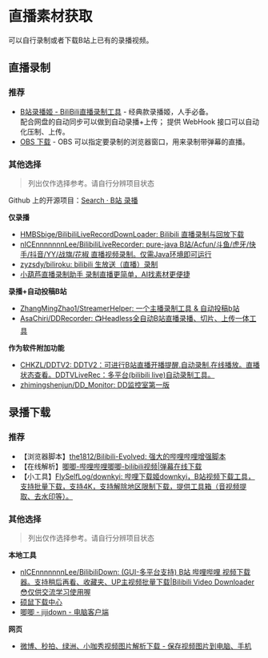 直播素材获取
===========

可以自行录制或者下载B站上已有的录播视频。

## 直播录制

### 推荐
- [B站录播姬 - BiliBili直播录制工具](https://rec.danmuji.org/) - 
    经典款录播姬，人手必备。  
    配合网盘的自动同步可以做到自动录播+上传；
    提供 WebHook 接口可以自动化压制、上传。
- [OBS 下载](https://obsproject.com/zh-cn/download) - OBS 可以指定要录制的浏览器窗口，用来录制带弹幕的直播。

### 其他选择

> 列出仅作选择参考。请自行分辨项目状态

Github 上的开源项目：[Search · B站 录播](https://github.com/search?q=B%E7%AB%99+%E5%BD%95%E6%92%AD)

**仅录播**
- [HMBSbige/BilibiliLiveRecordDownLoader: Bilibili 直播录制与回放下载](https://github.com/HMBSbige/BilibiliLiveRecordDownLoader)
- [nICEnnnnnnnLee/BilibiliLiveRecorder: pure-java B站/Acfun/斗鱼/虎牙/快手/抖音/YY/战旗/花椒 直播视频录制。仅需Java环境即可运行](https://github.com/nICEnnnnnnnLee/BilibiliLiveRecorder)
- [zyzsdy/biliroku: bilibili 生放送（直播）录制](https://github.com/zyzsdy/biliroku)
- [小葫芦直播录制助手 录制直播更简单，AI找素材更便捷](https://www.xiaohulu.com/luzhizhushou)

**录播+自动投稿B站**
- [ZhangMingZhao1/StreamerHelper: 一个主播录制工具 & 自动投稿b站](https://github.com/ZhangMingZhao1/StreamerHelper)
- [AsaChiri/DDRecorder: 📺Headless全自动B站直播录播、切片、上传一体工具](https://github.com/AsaChiri/DDRecorder)

**作为软件附加功能**

- [CHKZL/DDTV2: DDTV2：可进行B站直播开播提醒.自动录制.在线播放。直播状态查看。DDTVLiveRec：多平台(bilibili live)自动录制工具。](https://github.com/CHKZL/DDTV2)
- [zhimingshenjun/DD_Monitor: DD监控室第一版](https://github.com/zhimingshenjun/DD_Monitor)


## 录播下载

### 推荐
- 【浏览器脚本】[the1812/Bilibili-Evolved: 强大的哔哩哔哩增强脚本](https://github.com/the1812/Bilibili-Evolved)
- 【在线解析】[唧唧-哔哩哔哩唧唧-bilibili视频|弹幕在线下载](https://www.jijidown.com/)
- 【小工具】[FlySelfLog/downkyi: 哔哩下载姬downkyi，B站视频下载工具，支持批量下载，支持4K，支持解除地区限制下载，提供工具箱（音视频提取、去水印等）。](https://github.com/FlySelfLog/downkyi)


### 其他选择

> 列出仅作选择参考。请自行分辨项目状态

**本地工具**
- [nICEnnnnnnnLee/BilibiliDown: (GUI-多平台支持) B站 哔哩哔哩 视频下载器。支持稍后再看、收藏夹、UP主视频批量下载|Bilibili Video Downloader 😳仅供交流学习使用喔](https://github.com/nICEnnnnnnnLee/BilibiliDown)
- [硕鼠下载中心](https://download.flvcd.com/)
- [唧唧 - jijidown - 电脑客户端](http://client.jijidown.com/)


**网页**
- [微博、秒拍、绿洲、小咖秀视频图片解析下载 - 保存视频图片到电脑、手机](https://weibo.iiilab.com/)
